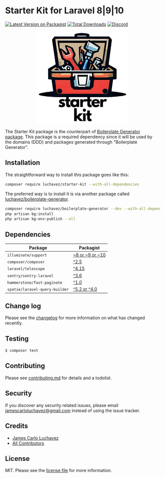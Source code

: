 # Starter Kit for Laravel 8|9|10

[![Latest Version on Packagist][ico-version]][link-packagist]
[![Total Downloads][ico-downloads]][link-downloads]
[![Discord](https://img.shields.io/discord/1143744619956404295?color=8c9eff&label=Discord&logo=discord)](https://discord.gg/bFpDTgp3)

<p align="center"><img src="./images/logo.png" width="300"/></p>

The Starter Kit package is the counterpart of [Boilerplate Generator package](https://packagist.org/packages/luchavez/boilerplate-generator). This package is a required dependency since it will be used by the domains (DDD) and packages generated through "Boilerplate Generator".

## Installation

The straightforward way to install this package goes like this:
``` bash
composer require luchavez/starter-kit --with-all-dependencies
```

The preferred way is to install it is via another package called [luchavez/boilerplate-generator](https://packagist.org/packages/luchavez/boilerplate-generator).
```bash
composer require luchavez/boilerplate-generator --dev --with-all-dependencies
php artisan bg:install
php artisan bg:env:publish --all
```

## Dependencies

| Package                        | Packagist                                                                   |
|--------------------------------|-----------------------------------------------------------------------------|
| `illuminate/support`           | [~8 or ~9 or ~10](https://packagist.org/packages/illuminate/support)        |
| `composer/composer`            | [^2.5](https://packagist.org/packages/composer/composer)                    |
| `laravel/telescope`            | [^4.15](https://packagist.org/packages/laravel/telescope)                   |
| `sentry/sentry-laravel`        | [^3.6](https://packagist.org/packages/sentry/sentry-laravel)                |
| `hammerstone/fast-paginate`    | [^1.0](https://packagist.org/packages/hammerstone/fast-paginate)            |
| `spatie/laravel-query-builder` | [^5.2 or ^4.0](https://packagist.org/packages/spatie/laravel-query-builder) |

## Change log

Please see the [changelog](changelog.md) for more information on what has changed recently.

## Testing

``` bash
$ composer test
```

## Contributing

Please see [contributing.md](contributing.md) for details and a todolist.

## Security

If you discover any security related issues, please email jamescarloluchavez@gmail.com instead of using the issue tracker.

## Credits

- [James Carlo Luchavez][link-author]
- [All Contributors][link-contributors]

## License

MIT. Please see the [license file](license.md) for more information.

[ico-version]: https://img.shields.io/packagist/v/luchavez/starter-kit.svg?style=flat-square
[ico-downloads]: https://img.shields.io/packagist/dt/luchavez/starter-kit.svg?style=flat-square

[link-packagist]: https://packagist.org/packages/luchavez/starter-kit
[link-downloads]: https://packagist.org/packages/luchavez/starter-kit
[link-author]: https://github.com/luchavez-technologies
[link-contributors]: ../../contributors
